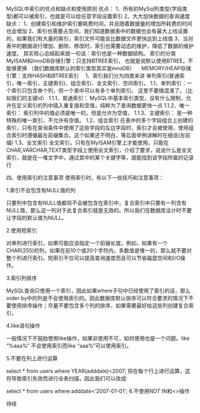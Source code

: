 MySQL中索引的优点和缺点和使用原则
优点：
1、所有的MySql列类型(字段类型)都可以被索引，也就是可以给任意字段设置索引
2、大大加快数据的查询速度
缺点：
1、创建索引和维护索引要耗费时间，并且随着数据量的增加所耗费的时间也会增加
2、索引也需要占空间，我们知道数据表中的数据也会有最大上线设置的，如果我们有大量的索引，索引文件可能会比数据文件更快达到上线值
3、当对表中的数据进行增加、删除、修改时，索引也需要动态的维护，降低了数据的维护速度。
其实核心总结起来就一句话：索引也是一种数据结构。
索引的分类　
　MyISAM和InnoDB存储引擎：只支持BTREE索引， 也就是说默认使用BTREE，不能够更换 （我们数据库默认的索引类型其实是innoDB）
　MEMORY/HEAP存储引擎：支持HASH和BTREE索引　
1、索引我们分为四类来讲 单列索引(普通索引，唯一索引，主键索引)、组合索引、全文索引、空间索引。
1.1、单列索引：一个索引只包含单个列，但一个表中可以有多个单列索引。 这里不要搞混淆了。（比如我们的主键id）
1.1.1、普通索引：
MySQL中基本索引类型，没有什么限制，允许在定义索引的列中插入重复值和空值，纯粹为了查询数据更快一点
1.1.2、唯一索引：
索引列中的值必须是唯一的，但是允许为空值，
1.1.3、主键索引：
是一种特殊的唯一索引，不允许有空值。
1.2、组合索引
在表中的多个字段组合上创建的索引，只有在查询条件中使用了这些字段的左边字段时，索引才会被使用，使用组合索引时遵循最左前缀集合。这个如果还不明白，等后面举例讲解时在细说(左前缀)
1.3、全文索引
全文索引，只有在MyISAM引擎上才能使用，只能在CHAR,VARCHAR,TEXT类型字段上使用全文索引，介绍了要求，说说什么是全文索引，就是在一堆文字中，通过其中的某个关键字等，就能找到该字段所属的记录行

四、使用索引的注意事项
使用索引时，有以下一些技巧和注意事项：

1.索引不会包含有NULL值的列

只要列中包含有NULL值都将不会被包含在索引中，复合索引中只要有一列含有NULL值，那么这一列对于此复合索引就是无效的。所以我们在数据库设计时不要让字段的默认值为NULL。

2.使用短索引

对串列进行索引，如果可能应该指定一个前缀长度。例如，如果有一个CHAR(255)的列，如果在前10个或20个字符内，多数值是惟一的，那么就不要对整个列进行索引。短索引不仅可以提高查询速度而且可以节省磁盘空间和I/O操作。

3.索引列排序

MySQL查询只使用一个索引，因此如果where子句中已经使用了索引的话，那么order by中的列是不会使用索引的。因此数据库默认排序可以符合要求的情况下不要使用排序操作；尽量不要包含多个列的排序，如果需要最好给这些列创建复合索引。

4.like语句操作

一般情况下不鼓励使用like操作，如果非使用不可，如何使用也是一个问题。like “%aaa%” 不会使用索引而like “aaa%”可以使用索引。

5.不要在列上进行运算

select * from users where YEAR(adddate)<2007;
将在每个行上进行运算，这将导致索引失效而进行全表扫描，因此我们可以改成:

select * from users where adddate<‘2007-01-01';
6.不使用NOT IN和<>操作

待续
